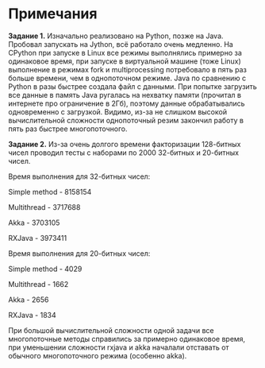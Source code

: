 # Примечания

<b>Задание 1.</b>
Изначально реализовано на Python, позже на Java. Пробовал запускать на Jython, всё работало очень медленно. На CPython при запуске в Linux все режимы выполнялись примерно за одинаковое время, при запуске в виртуальной машине (тоже Linux) выполнение в режимах fork и multiprocessing потребовало в пять раз больше времени, чем в однопоточном режиме.
Java по сравнению с Python в разы быстрее создала файл с данными. При попытке загрузить все данные в память Java ругалась на нехватку памяти (прочитал в интернете про ограничение в 2Гб), поэтому данные обрабатывались одновременно с загрузкой. Видимо, из-за не слишком высокой вычислительной сложности однопоточный резим закончил работу в пять раз быстрее многопоточного.

<b>Задание 2.</b>
Из-за очень долгого времени факторизации 128-битных чисел проводил тесты с наборами по 2000 32-битных и 20-битных чисел.

Время выполнения для 32-битных чисел:

Simple method - 8158154

Multithread - 3717688

Akka - 3703105

RXJava - 3973411

Время выполнения для 20-битных чисел:

Simple method - 4029

Multithread - 1662

Akka - 2656

RXJava - 1834

При большой вычислительной сложности одной задачи все многопоточные методы справились за примерно одинаковое время, при уменьшении сложности rxjava и akka началали отставать от обычного многопоточного режима (особенно akka).
